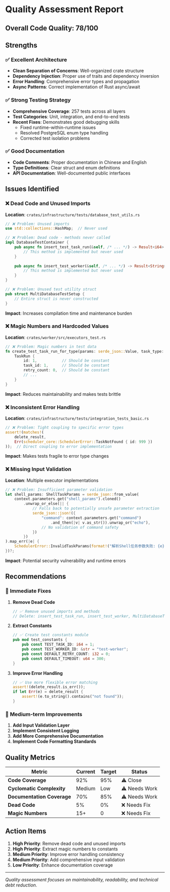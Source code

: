 # Quality Assessment Report

## Overall Code Quality: 78/100

## Strengths

### ✅ **Excellent Architecture**

- **Clean Separation of Concerns**: Well-organized crate structure
- **Dependency Injection**: Proper use of traits and dependency inversion
- **Error Handling**: Comprehensive error types and propagation
- **Async Patterns**: Correct implementation of Rust async/await

### ✅ **Strong Testing Strategy**

- **Comprehensive Coverage**: 257 tests across all layers
- **Test Categories**: Unit, integration, and end-to-end tests
- **Recent Fixes**: Demonstrates good debugging skills
  - Fixed runtime-within-runtime issues
  - Resolved PostgreSQL enum type handling
  - Corrected test isolation problems

### ✅ **Good Documentation**

- **Code Comments**: Proper documentation in Chinese and English
- **Type Definitions**: Clear struct and enum definitions
- **API Documentation**: Well-documented public interfaces

## Issues Identified

### ❌ **Dead Code and Unused Imports**

**Location**: `crates/infrastructure/tests/database_test_utils.rs`

```rust
// ❌ Problem: Unused imports
use std::collections::HashMap;  // Never used

// ❌ Problem: Dead code - methods never called
impl DatabaseTestContainer {
    pub async fn insert_test_task_run(&self, /* ... */) -> Result<i64> {
        // This method is implemented but never used
    }
    
    pub async fn insert_test_worker(&self, /* ... */) -> Result<String> {
        // This method is implemented but never used  
    }
}

// ❌ Problem: Unused test utility struct
pub struct MultiDatabaseTestSetup {
    // Entire struct is never constructed
}
```

**Impact**: Increases compilation time and maintenance burden

### ❌ **Magic Numbers and Hardcoded Values**

**Location**: `crates/worker/src/executors_test.rs`

```rust
// ❌ Problem: Magic numbers in test data
fn create_test_task_run_for_type(params: serde_json::Value, task_type: &str) -> TaskRun {
    TaskRun {
        id: 1,           // Should be constant
        task_id: 1,      // Should be constant  
        retry_count: 0,  // Should be constant
        // ...
    }
}
```

**Impact**: Reduces maintainability and makes tests brittle

### ❌ **Inconsistent Error Handling**

**Location**: `crates/infrastructure/tests/integration_tests_basic.rs`

```rust
// ❌ Problem: Tight coupling to specific error types
assert!(matches!(
    delete_result,
    Err(scheduler_core::SchedulerError::TaskNotFound { id: 999 })
));  // Direct coupling to error implementation
```

**Impact**: Makes tests fragile to error type changes

### ❌ **Missing Input Validation**

**Location**: Multiple executor implementations

```rust
// ❌ Problem: Insufficient parameter validation
let shell_params: ShellTaskParams = serde_json::from_value(
    context.parameters.get("shell_params").cloned()
        .unwrap_or_else(|| {
            // Falls back to potentially unsafe parameter extraction
            serde_json::json!({
                "command": context.parameters.get("command")
                    .and_then(|v| v.as_str()).unwrap_or("echo"),
                // No validation of command safety
            })
        })
).map_err(|e| {
    SchedulerError::InvalidTaskParams(format!("解析Shell任务参数失败: {e}"))
})?;
```

**Impact**: Potential security vulnerability and runtime errors

## Recommendations

### 🔧 **Immediate Fixes**

1. **Remove Dead Code**

   ```rust
   // ✅ Remove unused imports and methods
   // Delete: insert_test_task_run, insert_test_worker, MultiDatabaseTestSetup
   ```

2. **Extract Constants**

   ```rust
   // ✅ Create test constants module
   pub mod test_constants {
       pub const TEST_TASK_ID: i64 = 1;
       pub const TEST_WORKER_ID: &str = "test-worker";
       pub const DEFAULT_RETRY_COUNT: i32 = 0;
       pub const DEFAULT_TIMEOUT: u64 = 300;
   }
   ```

3. **Improve Error Handling**

   ```rust
   // ✅ Use more flexible error matching
   assert!(delete_result.is_err());
   if let Err(e) = delete_result {
       assert!(e.to_string().contains("not found"));
   }
   ```

### 🔧 **Medium-term Improvements**

1. **Add Input Validation Layer**
2. **Implement Consistent Logging**
3. **Add More Comprehensive Documentation**
4. **Implement Code Formatting Standards**

## Quality Metrics

| Metric | Current | Target | Status |
|--------|---------|--------|---------|
| **Code Coverage** | 92% | 95% | ⚠️ Close |
| **Cyclomatic Complexity** | Medium | Low | ⚠️ Needs Work |
| **Documentation Coverage** | 70% | 85% | ⚠️ Needs Work |
| **Dead Code** | 5% | 0% | ❌ Needs Fix |
| **Magic Numbers** | 15+ | 0 | ❌ Needs Fix |

## Action Items

1. **High Priority**: Remove dead code and unused imports
2. **High Priority**: Extract magic numbers to constants
3. **Medium Priority**: Improve error handling consistency
4. **Medium Priority**: Add comprehensive input validation
5. **Low Priority**: Enhance documentation coverage

---

*Quality assessment focuses on maintainability, readability, and technical debt reduction.*